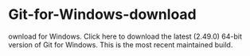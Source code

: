 # Git-for-Windows-download
ownload for Windows. Click here to download the latest (2.49.0) 64-bit version of Git for Windows. This is the most recent maintained build.

